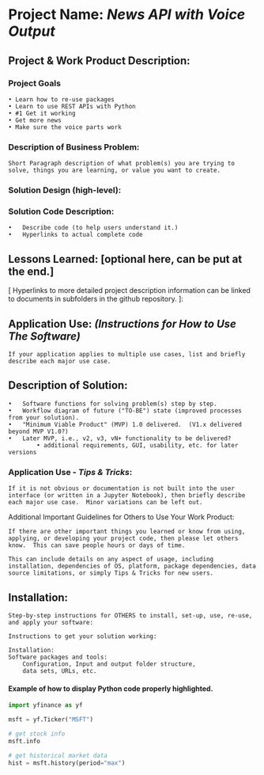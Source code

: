 # Project Name: ***News API with Voice Output***

## Project & Work Product Description: 
### Project Goals 
    • Learn how to re-use packages
    • Learn to use REST APIs with Python
    • #1 Get it working
    • Get more news
    • Make sure the voice parts work

### Description of Business Problem:
    Short Paragraph description of what problem(s) you are trying to solve, things you are learning, or value you want to create.

### Solution Design (high-level):

### Solution Code Description: 
    •	Describe code (to help users understand it.)
    •	Hyperlinks to actual complete code  

## Lessons Learned: [optional here, can be put at the end.]

[ Hyperlinks to more detailed project description information can be linked to documents in subfolders in the github repository. ]:

## Application Use: ***(Instructions for How to Use The Software)*** 
    If your application applies to multiple use cases, list and briefly describe each major use case. 

## Description of Solution:
    •	Software functions for solving problem(s) step by step.
    •	Workflow diagram of future ("TO-BE") state (improved processes from your solution).
    •	"Minimum Viable Product" (MVP) 1.0 delivered.  (V1.x delivered beyond MVP V1.0?)
    •	Later MVP, i.e., v2, v3, vN+ functionality to be delivered? 
            • additional requirements, GUI, usability, etc. for later versions

### Application Use - ***Tips & Tricks***:    

    If it is not obvious or documentation is not built into the user interface (or written in a Jupyter Notebook), then briefly describe each major use case.  Minor variations can be left out. 
Additional Important Guidelines for Others to Use Your Work Product:

    If there are other important things you learned or know from using, applying, or developing your project code, then please let others know.  This can save people hours or days of time. 
    
    This can include details on any aspect of usage, including installation, dependencies of OS, platform, package dependencies, data source limitations, or simply Tips & Tricks for new users.  
    

## Installation:

    Step-by-step instructions for OTHERS to install, set-up, use, re-use, and apply your software:   

    Instructions to get your solution working:

    Installation: 
    Software packages and tools:
        Configuration, Input and output folder structure, 
        data sets, URLs, etc.


#### Example of how to display Python code properly highlighted.

```python
import yfinance as yf

msft = yf.Ticker("MSFT")

# get stock info
msft.info

# get historical market data
hist = msft.history(period="max")
```


